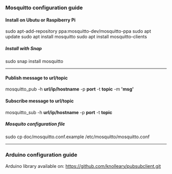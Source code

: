 ### Mosquitto configuration guide

#### Install on Ubutu or Raspiberry Pi
sudo apt-add-repository ppa:mosquitto-dev/mosquitto-ppa
sudo apt update
sudo apt install mosquitto
sudo apt install mosquitto-clients

##### Install with Snap 
sudo snap install mosquitto

___

#### Publish message to url/topic 
mosquitto_pub -h **url/ip/hostname** -p **port** -t **topic** -m **'msg'**

#### Subscribe message to url/topic 
mosquitto_sub -h **url/ip/hostname** -p **port** -t **topic** 

##### Mosquito configuration file
sudo cp doc/mosquitto.conf.example /etc/mosquitto/mosquitto.conf

___

### Arduino configuration guide

Arduino library available on: https://github.com/knolleary/pubsubclient.git




